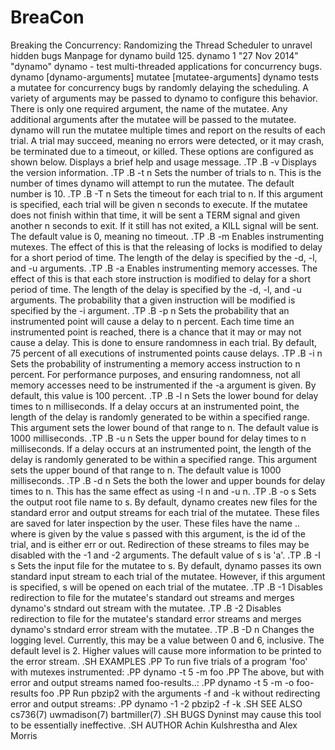 BreaCon
=======

Breaking the Concurrency: Randomizing the Thread Scheduler to unravel hidden bugs
Manpage for dynamo build 125.
dynamo 1 "27 Nov 2014" "dynamo"
dynamo \- test multi-threaded applications for concurrency bugs.
dynamo [dynamo-arguments] mutatee [mutatee-arguments]
dynamo tests a mutatee for concurrency bugs by randomly delaying the scheduling.
A variety of arguments may be passed to dynamo to configure this behavior.
There is only one required argument, the name of the mutatee.
Any additional arguments after the mutatee will be passed to the mutatee.
dynamo will run the mutatee multiple times and report on the results of each trial.
A trial may succeed, meaning no errors were detected, or it may crash, be terminated due to a timeout, or killed. These options are configured as shown below.
Displays a brief help and usage message.
.TP
.B \-v
Displays the version information.
.TP
.B \-t n
Sets the number of trials to n. This is the number of times dynamo will attempt to run the mutatee.
The default number is 10.
.TP
.B \-T n
Sets the timeout for each trial to n. If this argument is specified, each trial will be given n seconds to execute.
If the mutatee does not finish within that time, it will be sent a TERM signal and given another n seconds to exit.
If it still has not exited, a KILL signal will be sent. The default value is 0, meaning no timeout.
.TP
.B \-m
Enables instrumenting mutexes. The effect of this is that the releasing of locks is modified to delay for a short period of time.
The length of the delay is specified by the \-d, \-l, and \-u arguments.
.TP
.B \-a
Enables instrumenting memory accesses. The effect of this is that each store instruction is modified to delay for a short period of time.
The length of the delay is specified by the \-d, \-l, and \-u arguments.
The probability that a given instruction will be modified is specified by the \-i argument.
.TP
.B \-p n
Sets the probability that an instrumented point will cause a delay to n percent.
Each time time an instrumented point is reached, there is a chance that it may
or may not cause a delay. This is done to ensure randomness in each trial.
By default, 75 percent of all executions of instrumented points cause delays.
.TP
.B \-i n
Sets the probability of instrumenting a memory access instruction to n percent. For
performance purposes, and ensuring randomness, not all memory accesses need to be
instrumented if the \-a argument is given. By default, this value is 100 percent.
.TP
.B \-l n
Sets the lower bound for delay times to n milliseconds. If a delay occurs at an
instrumented point, the length of the delay is randomly generated to be within
a specified range. This argument sets the lower bound of that range to n. The
default value is 1000 milliseconds.
.TP
.B \-u n
Sets the upper bound for delay times to n milliseconds. If a delay occurs at an
instrumented point, the length of the delay is randomly generated to be within
a specified range. This argument sets the upper bound of that range to n. The
default value is 1000 milliseconds.
.TP
.B \-d n
Sets the both the lower and upper bounds for delay times to n. This has the same
effect as using \-l n and \-u n. 
.TP
.B \-o s
Sets the output root file name to s. By default, dynamo creates new files for
the standard error and output streams for each trial of the mutatee. These files
are saved for later inspection by the user. These files have the name <root>.<id>.<type>
where <root> is given by the value s passed with this argument, <id> is the id of
the trial, and <type> is either err or out. Redirection of these streams to files
may be disabled with the \-1 and \-2 arguments. The default value of s is 'a'.
.TP
.B \-I s
Sets the input file for the mutatee to s. By default, dynamo passes its own
standard input stream to each trial of the mutatee. However, if this argument
is specified, s will be opened on each trial of the mutatee.
.TP
.B \-1
Disables redirection to file for the mutatee's standard out streams and merges
dynamo's stndard out stream with the mutatee.
.TP
.B \-2
Disables redirection to file for the mutatee's standard error streams and merges
dynamo's stndard error stream with the mutatee.
.TP
.B \-D n
Changes the logging level. Currently, this may be a value between 0 and 6, inclusive.
The default level is 2. Higher values will cause more information to be printed
to the error stream.
.SH EXAMPLES
.PP
To run five trials of a program 'foo' with mutexes instrumented:
.PP
dynamo -t 5 -m foo
.PP
The above, but with error and output streams named foo-results.<id>.<type>:
.PP
dynamo -t 5 -m -o foo-results foo
.PP
Run pbzip2 with the arguments \-f and \-k without redirecting error and output streams:
.PP
dynamo -1 -2 pbzip2 -f -k
.SH SEE ALSO
cs736(7) uwmadison(7) bartmiller(7)
.SH BUGS
Dyninst may cause this tool to be essentially ineffective.
.SH AUTHOR
Achin Kulshrestha and Alex Morris
